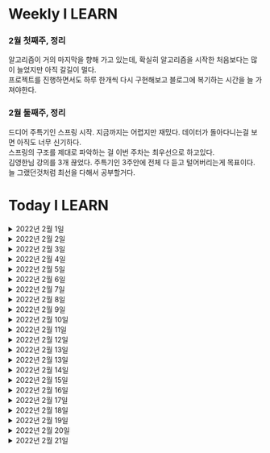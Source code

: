 # Weekly I LEARN
### 2월 첫째주, 정리
알고리즘이 거의 마지막을 향해 가고 있는데, 확실히 알고리즘을 시작한 처음보다는 많이 늘었지만 아직 갈길이 멀다.<br>
프로젝트를 진행하면서도 하루 한개씩 다시 구현해보고 블로그에 복기하는 시간을 늘 가져야한다.

### 2월 둘째주, 정리
드디어 주특기인 스프링 시작. 지금까지는 어렵지만 재밌다. 데이터가 돌아다니는걸 보면 아직도 너무 신기하다.<br>
스프링의 구조를 제대로 파악하는 걸 이번 주차는 최우선으로 하고있다.<br> 김영한님 강의를 3개 끊었다.
주특기인 3주안에 전체 다 듣고 털어버리는게 목표이다. 
늘 그랬던것처럼 최선을 다해서 공부할거다. 

# Today I LEARN
<details markdown="1">

<summary>2022년 2월 1일</summary>

- 알고리즘 </br>
    - 개념 : 병합 정렬
    - 구간 병합 (리트코드 56)
    - 단어 정렬 (백준 1161)
    - 백준 실버 4 달성!
    - 프로그래머스 레벨 1 절반 풀기 달성!
- 웹개발의 봄 (스파르타) </br>
    - Memo REST API 중 CREATE까지 구현
</details>
<details markdown="1">

<summary>2022년 2월 2일</summary>

- 알고리즘 </br>
    - 개념 : 힙 정렬
    - 유효한 애너그램 
    - 나이순 정렬 (백준 10814)
    - 수 정렬하기2 (백준 2751)
    - 이코테 정렬 (정렬 기출 파트 완료)
- 웹개발의 봄 (스파르타) </br>
    - w3 완료
</details>
    <details markdown="1">

<summary>2022년 2월 3일</summary>

- 알고리즘 </br>
    - 3째주 시험 완료
      - 더 맵게 (프로그래머스 42626)
      - 파일명 정렬 (프로그래머스 17686)
    - 이코테 (다시 풀기)
      - 뱀 (백준 3190)
- 웹개발의 봄 (스파르타) </br>
    - w4 controller, service, model 완료
- 항해톡
  - 트랜잭션, DNS
</details>
    <details markdown="1">

<summary>2022년 2월 4일</summary>

- 알고리즘 </br>
    - 이진 탐색
      - 이진 검색 
      - 회전 정렬된 배열 검색
      - 두 배열의 교집합
    - 이코테
      - 경쟁적 전염(백준 18405)
      - 연산자 끼워넣기 (백준 14888 )

</details>
    <details markdown="1">

<summary>2022년 2월 5일</summary>

- 알고리즘 </br>
    - 이진 탐색
      - 예산 (백준 2512)
      - 나무자르기 (백준 2805)
      - 랜선자르기 (백준 1654)
      - 이코테 기출 정렬 4문제
      - 이코테 그리디 파트
- 웹개발의 봄 (스파르타)</br>
  - 4-13 완료

</details>
    <details markdown="1">

<summary>2022년 2월 6일</summary>

- 알고리즘 </br>
    - 이진 탐색
      - 정렬된 배열에서 특정 수의 개수 구하기
      - 고정점 찾기
- 웹개발의 봄 (스파르타)</br>
  - mySelectShop 프로젝트 완료 및 mysql 디비 연결

</details>
    <details markdown="1">

<summary>2022년 2월 7일</summary>

- 알고리즘 </br>
    - 다익스트라
      - 기본, 힙으로 구현
      - 네트워크 딜레이 타임
      - K 경유지 내 가장 저렴한 항공권 (다시 한번 풀어보기)
- 스프링리액트찍먹 (스파르타)</br>
  - API, DB 정리 완료. 프로젝트 내일부터 시작

</details>
    <details markdown="1">

<summary>2022년 2월 8일</summary>

- 알고리즘 </br>
    - 플루이드 워셜
      - 구현
      - 최단 경로 (백준 1753)
      - 운동 (백준 1945)
- 스프링리액트찍먹 (스파르타)</br>
  - 스프링 get, create 매핑. 내일 리액트랑 1차 합치기

</details>
    <details markdown="1">

<summary>2022년 2월 9일</summary>

- 알고리즘 </br>
    - DP
      - 구현
      - 최대 서브 배열 (리트코드 53)
      - 계단 오르기 (리트코드 70)
      - 집 도둑 (리트코드 198)
- 스프링리액트찍먹</br>
  - 스프링 전체 매핑 완료. 내일 리액트랑 합치기

</details>
<details markdown="1">

<summary>2022년 2월 10일</summary>

- 알고리즘 </br>
    - 4주차 시험
      - 정수 삼각형 (프로그래머스 43105)
      - 입국심사 (프로그래머스 43238)
- 스프링리액트찍먹</br>
  - 리액트랑 합치기 완료! 너무 즐거웠고, 미리 어떤식으로 리엑트와 스프링이 합체해서 돌아가는지 배움. 

</details>
<details markdown="1">

<summary>2022년 2월 11일</summary>

- 스프링 주특기</br>
    - 심화강의 1주차 8회까지 완료 (http부분 꼼꼼히 다지기)
    - 숙제 시작 (게시글 및 댓글 CRUD)
- 컴퓨터 구조와 프로그래밍</br>
  - 1장 컴퓨터 내부의 언어 체계 (논리 연산)
- 스프링 입문 - 코드로 배우는 스프링 부트, 웹 MVC, DB 접근 기술
  - 30% 완료

</details>
<details markdown="1">

<summary>2022년 2월 12일</summary>

- 스프링 주특기</br>
    - 숙제 백단 완료 (댓글 업데이트만 남음./ 내일 html 및 js 정리하기)
- 컴퓨터 구조와 프로그래밍</br>
  - 1장 컴퓨터 내부의 언어 체계 (비트 연산 : 정수. 부호와 크기, 1의 보수, 2의 보수)
- 스프링 입문 - 코드로 배우는 스프링 부트, 웹 MVC, DB 접근 기술
    - 80% 완료. 내일 끝내기

</details>
<details markdown="1">

<summary>2022년 2월 13일</summary>

- 스프링 주특기</br>
    - Controller - Service 완전 정리 필요 (Controller는 html만 연결, 기능은 전부 Service에서 진행)
    - 내일부터 다시 진행..
    - 팀 과제 JPA 정의 업로드. JPA 개념 재정리 함.
- 스프링 입문 - 코드로 배우는 스프링 부트, 웹 MVC, DB 접근 기술
    - 완료

</details>
<details markdown="1">

<summary>2022년 2월 13일</summary>

- 스프링 주특기</br>
    - Controller - Service 완전 정리 필요 (Controller는 html만 연결, 기능은 전부 Service에서 진행)
    - 내일부터 다시 진행..
    - 팀 과제 JPA 정의 업로드. JPA 개념 재정리 함.
- 스프링 입문 - 코드로 배우는 스프링 부트, 웹 MVC, DB 접근 기술
    - 완료

</details>
<details markdown="1">

<summary>2022년 2월 14일</summary>

- 김영한 JPA 1</br>
    - 50% 완료
    - 아니 API는 파트2로 나오는거 실화.. ㅜㅜ 엉엉...
- 스파르타 심화강의
  - JPA 부분 들음

</details>
<details markdown="1">

<summary>2022년 2월 15일</summary>

- 김영한 JPA 1</br>
    - 66% 완료
    - 주문 엔티티 테스트까지 완료
    - 도메인 모델 패턴과 트랜잭션 스크립트 패턴의 차이를 배움
- 스프링 주특기 </br>
  - 백단에서 데이터 왔다갔다 하는건 arc로 확인 완료
  - 내일 html 간이로 만들어서 화면에 띄워보고 (5시까지) 배포해볼 예정

</details>
<details markdown="1">

<summary>2022년 2월 16일</summary>

- 스프링 주특기 </br>
  - MySql 연결 및 EC2 배포 완료
- 항해톡 </br>
  - JPA & MySQL 완료
</details>
<details markdown="1">

<summary>2022년 2월 17일</summary>

- 메타코딩 스프링 시큐리티
  - 10% 완료. 팀과제 동시 정리
- 김영한 JPA1</br>
  - 웹 화면 구현. 18일 반드시 완강
</details>
<details markdown="1">

<summary>2022년 2월 18일</summary>

- 스프링 주특기 2주차
  - DB 및 API 설계 완료. 좋은 ERD툴 하나 찾기**
  - Organization 생성. 레포 업데이트 (로그인 기능 구현중)
  - 심화강의 스프링 시큐리티 + 프로젝트 구현 중
  - 깃.. 당분간 깃허브 데스크탑!
  - 빨리 끝내고 강의듣기..
</details>
<details markdown="1">

<summary>2022년 2월 19일</summary>

- 스프링 주특기 2주차
  - 회원가입 완료.. 로그인 구현중
</details>
<details markdown="1">

<summary>2022년 2월 20일</summary>

- 스프링 주특기 2주차
  - 로그인 완료
</details>
<details markdown="1">

<summary>2022년 2월 21일</summary>

- 스프링 주특기 2주차
  - 게시글쪽 서비스 완료. 컨트롤러와 예외처리만 남음.. 내일 화이팅
</details>